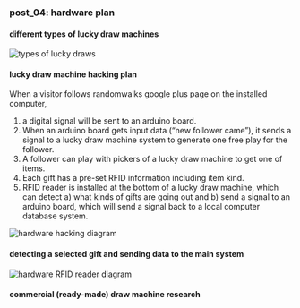 ### post_04: hardware plan

#### different types of lucky draw machines
![types of lucky draws](https://raw.github.com/randomwalks/devart-template/master/project_images/luckyDraw_000.jpg "types of lucky draws")

#### lucky draw machine hacking plan

When a visitor follows  randomwalks google plus page on the installed computer,

1. a digital signal will be sent to an arduino board.
2. When an arduino board gets input data (“new follower came”), it sends a signal to a lucky draw machine system to generate one free play for the follower.
3. A follower can play with pickers of a lucky draw machine to get one of items.
4. Each gift has a pre-set RFID information including item kind.
5. RFID reader is installed at the bottom of a lucky draw machine, which can detect
  a) what kinds of gifts are going out and
  b) send a signal to an arduino board, which will send a signal back to a local computer database system.

![hardware hacking diagram]( https://raw.github.com/randomwalks/devart-template/master/project_images/hardware_hackingPlan_001.jpg "hardware hacking diagram")


#### detecting a selected gift and sending data to the main system

![hardware RFID reader diagram](https://raw.github.com/randomwalks/devart-template/master/project_images/hardware_RFID_001.jpg "hardware RFID reader diagram")

#### commercial (ready-made) draw machine research
